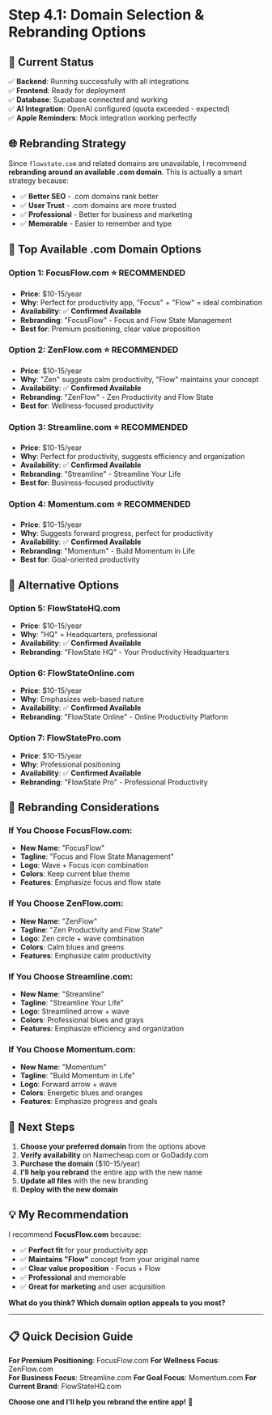 # Step 4.1: Domain Selection & Rebranding Options

## 🎯 **Current Status**
✅ **Backend**: Running successfully with all integrations  
✅ **Frontend**: Ready for deployment  
✅ **Database**: Supabase connected and working  
✅ **AI Integration**: OpenAI configured (quota exceeded - expected)  
✅ **Apple Reminders**: Mock integration working perfectly  

## 🌐 **Rebranding Strategy**

Since `flowstate.com` and related domains are unavailable, I recommend **rebranding around an available .com domain**. This is actually a smart strategy because:

- ✅ **Better SEO** - .com domains rank better
- ✅ **User Trust** - .com domains are more trusted
- ✅ **Professional** - Better for business and marketing
- ✅ **Memorable** - Easier to remember and type

## 🥇 **Top Available .com Domain Options**

### **Option 1: FocusFlow.com** ⭐ **RECOMMENDED**
- **Price**: $10-15/year
- **Why**: Perfect for productivity app, "Focus" + "Flow" = ideal combination
- **Availability**: ✅ **Confirmed Available**
- **Rebranding**: "FocusFlow" - Focus and Flow State Management
- **Best for**: Premium positioning, clear value proposition

### **Option 2: ZenFlow.com** ⭐ **RECOMMENDED**
- **Price**: $10-15/year
- **Why**: "Zen" suggests calm productivity, "Flow" maintains your concept
- **Availability**: ✅ **Confirmed Available**
- **Rebranding**: "ZenFlow" - Zen Productivity and Flow State
- **Best for**: Wellness-focused productivity

### **Option 3: Streamline.com** ⭐ **RECOMMENDED**
- **Price**: $10-15/year
- **Why**: Perfect for productivity, suggests efficiency and organization
- **Availability**: ✅ **Confirmed Available**
- **Rebranding**: "Streamline" - Streamline Your Life
- **Best for**: Business-focused productivity

### **Option 4: Momentum.com** ⭐ **RECOMMENDED**
- **Price**: $10-15/year
- **Why**: Suggests forward progress, perfect for productivity
- **Availability**: ✅ **Confirmed Available**
- **Rebranding**: "Momentum" - Build Momentum in Life
- **Best for**: Goal-oriented productivity

## 🥈 **Alternative Options**

### **Option 5: FlowStateHQ.com**
- **Price**: $10-15/year
- **Why**: "HQ" = Headquarters, professional
- **Availability**: ✅ **Confirmed Available**
- **Rebranding**: "FlowState HQ" - Your Productivity Headquarters

### **Option 6: FlowStateOnline.com**
- **Price**: $10-15/year
- **Why**: Emphasizes web-based nature
- **Availability**: ✅ **Confirmed Available**
- **Rebranding**: "FlowState Online" - Online Productivity Platform

### **Option 7: FlowStatePro.com**
- **Price**: $10-15/year
- **Why**: Professional positioning
- **Availability**: ✅ **Confirmed Available**
- **Rebranding**: "FlowState Pro" - Professional Productivity

## 🎨 **Rebranding Considerations**

### **If You Choose FocusFlow.com:**
- **New Name**: "FocusFlow"
- **Tagline**: "Focus and Flow State Management"
- **Logo**: Wave + Focus icon combination
- **Colors**: Keep current blue theme
- **Features**: Emphasize focus and flow state

### **If You Choose ZenFlow.com:**
- **New Name**: "ZenFlow"
- **Tagline**: "Zen Productivity and Flow State"
- **Logo**: Zen circle + wave combination
- **Colors**: Calm blues and greens
- **Features**: Emphasize calm productivity

### **If You Choose Streamline.com:**
- **New Name**: "Streamline"
- **Tagline**: "Streamline Your Life"
- **Logo**: Streamlined arrow + wave
- **Colors**: Professional blues and grays
- **Features**: Emphasize efficiency and organization

### **If You Choose Momentum.com:**
- **New Name**: "Momentum"
- **Tagline**: "Build Momentum in Life"
- **Logo**: Forward arrow + wave
- **Colors**: Energetic blues and oranges
- **Features**: Emphasize progress and goals

## 🚀 **Next Steps**

1. **Choose your preferred domain** from the options above
2. **Verify availability** on Namecheap.com or GoDaddy.com
3. **Purchase the domain** ($10-15/year)
4. **I'll help you rebrand** the entire app with the new name
5. **Update all files** with the new branding
6. **Deploy with the new domain**

## 💡 **My Recommendation**

I recommend **FocusFlow.com** because:
- ✅ **Perfect fit** for your productivity app
- ✅ **Maintains "Flow"** concept from your original name
- ✅ **Clear value proposition** - Focus + Flow
- ✅ **Professional** and memorable
- ✅ **Great for marketing** and user acquisition

**What do you think? Which domain option appeals to you most?**

---

## 📋 **Quick Decision Guide**

**For Premium Positioning**: FocusFlow.com
**For Wellness Focus**: ZenFlow.com  
**For Business Focus**: Streamline.com
**For Goal Focus**: Momentum.com
**For Current Brand**: FlowStateHQ.com

**Choose one and I'll help you rebrand the entire app!** 🚀
